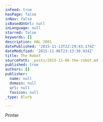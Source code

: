 ```yaml
---
inFeed: true
hasPage: false
inNav: false
isBasedOnUrl: null
inLanguage: null
starred: false
keywords: []
description: HAL 2001
datePublished: '2015-11-13T22:29:43.174Z'
dateModified: '2015-11-06T23:13:30.924Z'
title: The Robot
sourcePath: _posts/2015-11-06-the-robot.md
published: true
authors: []
publisher:
  name: null
  domain: null
  url: null
  favicon: null
_type: Blurb

---
```

Printer